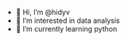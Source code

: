 - 👋 Hi, I’m @hidyv
- 👀 I’m interested in data analysis
- 🌱 I’m currently learning python


<!---
hidyv/hidyv is a ✨ special ✨ repository because its `README.md` (this file) appears on your GitHub profile.
You can click the Preview link to take a look at your changes.
--->
